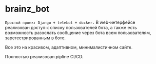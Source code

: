 # brainz_bot

``` Простой проект Django + telebot + docker. ```
В web-интерфейсе реализован доступ к списку пользователей бота, а также есть возможность разослать сообщение через бота всем пользователям, зарегестрированным в боте.

Все это на красивом, адаптивном, минималистичном сайте.

Полностью реализован pipline CI/CD.
